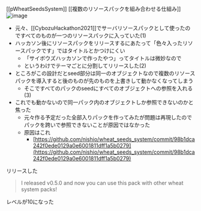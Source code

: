 
[[pWheatSeedsSystem]]
[[複数のリソースパックを組み合わせる仕組み]]
![image](https://gyazo.com/5a4c77e9fc384b151da1140a3c0d5483/thumb/1000)
- 元々、[[CybozuHackathon2021]]でサーバリソースパックとして使ったのですべてのものが一つのリソースパックに入っていた(1)
- ハッカソン後にリソースパックをリリースするにあたって「色々入ったリソースパックです」ではタイトルとかつけにくい
    - 「サイボウズハッカソンで作ったやつ」ってタイトルは微妙なので
    - というわけでテーマごとに分割してリリースした(2)
- ところがこの設計だとseed部分は同一のオブジェクトなので複数のリソースパックを導入すると後のものが先のものを上書きして動かなくなってしまう
    - そこですべてのパックのseedにすべてのオブジェクトへの参照を入れる(3)
- これでも動かないので同一パック内のオブジェクトしか参照できないのかと焦った
    - 元々作る予定だった全部入りパックを作ってみたが問題は再現したのでパックを跨いで参照できないことが原因ではなかった
    - 原因はこれ
        - [https://github.com/nishio/wheat_seeds_system/commit/98b1dca242f0ede0129a0e6001811dff1a5b0279](https://github.com/nishio/wheat_seeds_system/commit/98b1dca242f0ede0129a0e6001811dff1a5b0279)

リリースした
> I released v0.5.0 and now you can use this pack with other wheat system packs!

レベルが10になった
